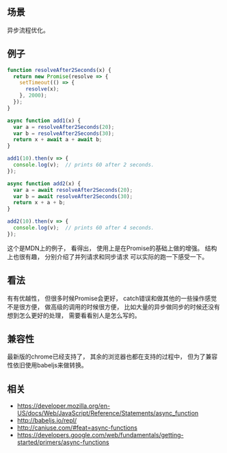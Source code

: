 ## 场景

异步流程优化。

## 例子
```js
function resolveAfter2Seconds(x) {
  return new Promise(resolve => {
    setTimeout(() => {
      resolve(x);
    }, 2000);
  });
}

async function add1(x) {
  var a = resolveAfter2Seconds(20);
  var b = resolveAfter2Seconds(30);
  return x + await a + await b;
}

add1(10).then(v => {
  console.log(v);  // prints 60 after 2 seconds.
});

async function add2(x) {
  var a = await resolveAfter2Seconds(20);
  var b = await resolveAfter2Seconds(30);
  return x + a + b;
}

add2(10).then(v => {
  console.log(v);  // prints 60 after 4 seconds.
});
```
这个是MDN上的例子，
看得出，
使用上是在Promise的基础上做的增强。
结构上也很有趣，
分别介绍了并列请求和同步请求
可以实际的跑一下感受一下。

## 看法
有有优越性，
但很多时候Promise会更好，
catch错误和做其他的一些操作感觉不是很方便，
做高级的调用的时候很方便，
比如大量的异步做同步的时候还没有想到怎么更好的处理，
需要看看别人是怎么写的。

## 兼容性
最新版的chrome已经支持了，
其余的浏览器也都在支持的过程中，
但为了兼容性依旧使用babeljs来做转换。

## 相关
 - https://developer.mozilla.org/en-US/docs/Web/JavaScript/Reference/Statements/async_function
 - http://babeljs.io/repl/
 - http://caniuse.com/#feat=async-functions
 - https://developers.google.com/web/fundamentals/getting-started/primers/async-functions
